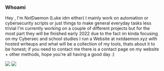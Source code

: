 ### Whoami

Hey , I'm NxtDaemon (Luke idm either) I mainly work on automation or cybersecurity scripts or just things to make general everyday tasks less trivial
I'm currently working on a couple of different projects but for the most part they will be finished early 2022 due to the fact im kinda focusing on my Cybersec and school studies 
I run a Website at nxtdaemon.xyz with hosted writeups and what will be a collection of my tools, thats about it to be honest; if you need to contact me there is a contact page on my website + other methods, hope you're all having a good day :)

![](https://github.com/NxtDaemon/github-stats/blob/2802e1b6b330dacdbf903e9256f7622cfc0d6b68/generated/overview.svg)
![](https://github.com/NxtDaemon/github-stats/blob/2802e1b6b330dacdbf903e9256f7622cfc0d6b68/generated/languages.svg)
